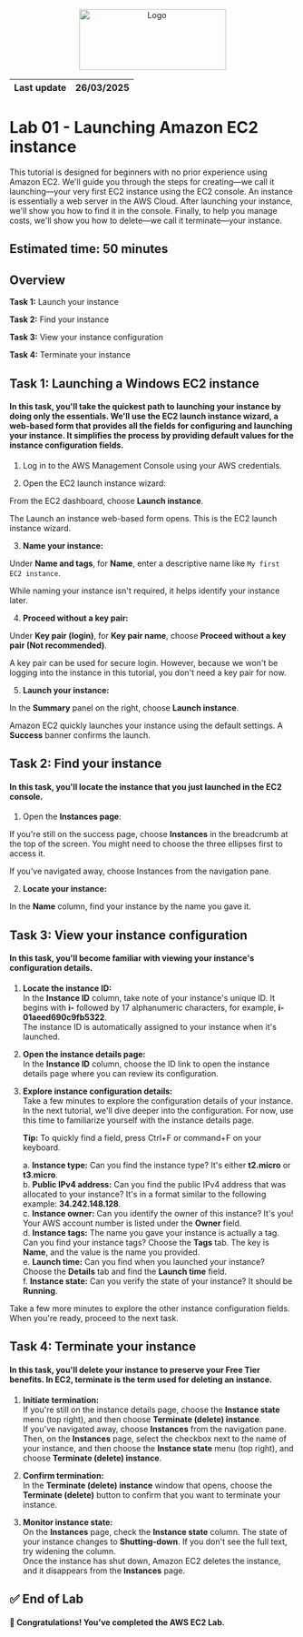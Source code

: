 

<p align="center">
  <img src="https://upload.wikimedia.org/wikipedia/commons/8/89/John_bryce_logo.jpg" alt="Logo" width="259" height="107">
</p>  

| Last update | 26/03/2025  |
|-------------|-------------|

# Lab 01 - Launching Amazon EC2 instance  
This tutorial is designed for beginners with no prior experience using Amazon EC2. We'll guide you through the steps for creating—we call it launching—your very first EC2 instance using the EC2 console. An instance is essentially a web server in the AWS Cloud. After launching your instance, we'll show you how to find it in the console. Finally, to help you manage costs, we'll show you how to delete—we call it terminate—your instance.

## Estimated time: 50 minutes
## Overview
**Task 1:** Launch your instance

**Task 2:** Find your instance

**Task 3:** View your instance configuration

**Task 4:** Terminate your instance

## Task 1: Launching a Windows EC2 instance 

#### In this task, you'll take the quickest path to launching your instance by doing only the essentials. We'll use the EC2 launch instance wizard, a web-based form that provides all the fields for configuring and launching your instance. It simplifies the process by providing default values for the instance configuration fields.  
1. Log in to the AWS Management Console using your AWS credentials.

2. Open the EC2 launch instance wizard:

From the EC2 dashboard, choose **Launch instance**.

The Launch an instance web-based form opens. This is the EC2 launch instance wizard.

3. **Name your instance:**

Under **Name and tags**, for **Name**, enter a descriptive name like `My first EC2 instance`.

While naming your instance isn't required, it helps identify your instance later.

4. **Proceed without a key pair:**

Under **Key pair (login)**, for **Key pair name**, choose **Proceed without a key pair (Not recommended)**.

A key pair can be used for secure login. However, because we won't be logging into the instance in this tutorial, you don't need a key pair for now.

5. **Launch your instance:**

In the **Summary** panel on the right, choose **Launch instance**.

Amazon EC2 quickly launches your instance using the default settings. A **Success** banner confirms the launch.

## Task 2: Find your instance  

#### In this task, you'll locate the instance that you just launched in the EC2 console.

1. Open the **Instances page**:

If you're still on the success page, choose **Instances** in the breadcrumb at the top of the screen. You might need to choose the three ellipses first to access it.

If you've navigated away, choose Instances from the navigation pane.

2. **Locate your instance:**

In the **Name** column, find your instance by the name you gave it.

## Task 3: View your instance configuration  

#### In this task, you'll become familiar with viewing your instance's configuration details.

1. **Locate the instance ID:**  
   In the **Instance ID** column, take note of your instance's unique ID. It begins with **i-** followed by 17 alphanumeric characters, for example, **i-01aeed690c9fb5322**.  
   The instance ID is automatically assigned to your instance when it's launched.

2. **Open the instance details page:**  
   In the **Instance ID** column, choose the ID link to open the instance details page where you can review its configuration.

3. **Explore instance configuration details:**  
   Take a few minutes to explore the configuration details of your instance. In the next tutorial, we'll dive deeper into the configuration. For now, use this time to familiarize yourself with the instance details page.

   **Tip:** To quickly find a field, press Ctrl+F or command+F on your keyboard.

   a. **Instance type:** Can you find the instance type? It's either **t2.micro** or **t3.micro**.  
   b. **Public IPv4 address:** Can you find the public IPv4 address that was allocated to your instance? It's in a format similar to the following example: **34.242.148.128**.  
   c. **Instance owner:** Can you identify the owner of this instance? It's you! Your AWS account number is listed under the **Owner** field.  
   d. **Instance tags:** The name you gave your instance is actually a tag. Can you find your instance tags? Choose the **Tags** tab. The key is **Name**, and the value is the name you provided.  
   e. **Launch time:** Can you find when you launched your instance? Choose the **Details** tab and find the **Launch time** field.  
   f. **Instance state:** Can you verify the state of your instance? It should be **Running**.

Take a few more minutes to explore the other instance configuration fields. When you're ready, proceed to the next task.


## Task 4: Terminate your instance

#### In this task, you'll delete your instance to preserve your Free Tier benefits. In EC2, terminate is the term used for deleting an instance.

1. **Initiate termination:**  
   If you're still on the instance details page, choose the **Instance state** menu (top right), and then choose **Terminate (delete) instance**.  
   If you've navigated away, choose **Instances** from the navigation pane. Then, on the **Instances** page, select the checkbox next to the name of your instance, and then choose the **Instance state** menu (top right), and choose **Terminate (delete) instance**.

2. **Confirm termination:**  
   In the **Terminate (delete) instance** window that opens, choose the **Terminate (delete)** button to confirm that you want to terminate your instance.

3. **Monitor instance state:**  
   On the **Instances** page, check the **Instance state** column. The state of your instance changes to **Shutting-down**. If you don't see the full text, try widening the column.  
   Once the instance has shut down, Amazon EC2 deletes the instance, and it disappears from the **Instances** page.


## ✅ End of Lab  

#### 🎉 Congratulations! You’ve completed the AWS EC2 Lab.
